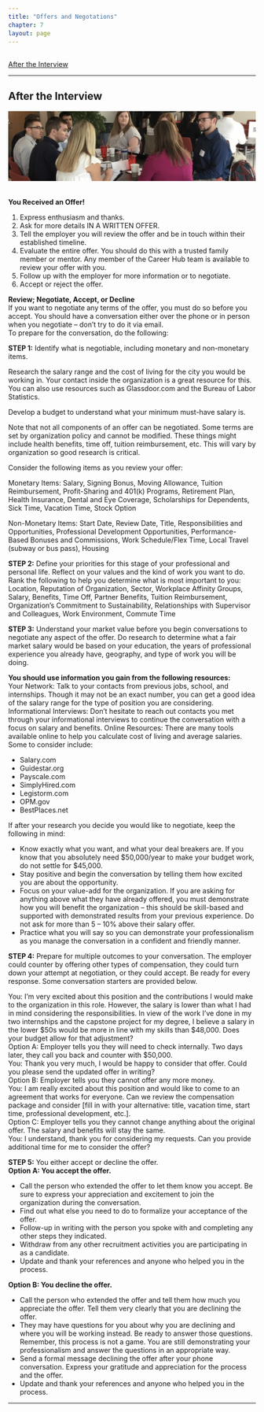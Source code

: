 ```yaml
---
title: "Offers and Negotations"
chapter: 7
layout: page
---
```

<a name="nav"></a>
---
[After the Interview](#after-the-interview) &nbsp; &nbsp;


---
## After the Interview
 <img src="images/career-7.png"/> &nbsp; &nbsp;  
 
 
__You Received an Offer!__  
1.	Express enthusiasm and thanks.  
2.	Ask for more details IN A WRITTEN OFFER.  
3.	Tell the employer you will review the offer and be in touch within their established timeline.  
4.	Evaluate the entire offer. You should do this with a trusted family member or mentor. Any member of the Career Hub team is available to review your offer with you.  
5.	Follow up with the employer for more information or to negotiate.  
6.	Accept or reject the offer.  

__Review; Negotiate, Accept, or Decline__  
If you want to negotiate any terms of the offer, you must do so before you accept. You should have a conversation either over the phone or in person when you negotiate – don’t try to do it via email.   
To prepare for the conversation, do the following:  

__STEP 1:__ Identify what is negotiable, including monetary and non-monetary items.  

Research the salary range and the cost of living for the city you would be working in. Your contact inside the organization is a great resource for this. You can also use resources such as Glassdoor.com and the Bureau of Labor Statistics.   

Develop a budget to understand what your minimum must-have salary is.  

Note that not all components of an offer can be negotiated. Some terms are set by organization policy and cannot be modified. These things might include health benefits, time off, tuition reimbursement, etc. This will vary by organization so good research is critical.  

Consider the following items as you review your offer:  

Monetary Items: Salary, Signing Bonus, Moving Allowance, Tuition Reimbursement, Profit-Sharing and 401(k) Programs, Retirement Plan, Health Insurance, Dental and Eye Coverage, Scholarships for Dependents, Sick Time, Vacation Time, Stock Option  

Non-Monetary Items: Start Date, Review Date, Title, Responsibilities and Opportunities, Professional Development Opportunities, Performance-Based Bonuses and Commissions, Work Schedule/Flex Time, Local Travel (subway or bus pass), Housing   

__STEP 2:__ Define your priorities for this stage of your professional and personal life. Reflect on your values and the kind of work you want to do. Rank the following to help you determine what is most important to you:
Location, Reputation of Organization, Sector, Workplace Affinity Groups, Salary, Benefits, Time Off, Partner Benefits, Tuition Reimbursement, Organization’s Commitment to Sustainability, Relationships with Supervisor and Colleagues, Work Environment, Commute Time    

__STEP 3:__ Understand your market value before you begin conversations to negotiate any aspect of the offer.
Do research to determine what a fair market salary would be based on your education, the years of professional experience you already have, geography, and type of work you will be doing.  

__You should use information you gain from the following resources:__  
Your Network: Talk to your contacts from previous jobs, school, and internships. Though it may not be an exact number, you can get a good idea of the salary range for the type of position you are considering.
Informational Interviews: Don’t hesitate to reach out contacts you met through your informational interviews to continue the conversation with a focus on salary and benefits.
Online Resources: There are many tools available online to help you calculate cost of living and average salaries.   
Some to consider include:    
* Salary.com   
* Guidestar.org   
* Payscale.com    
* SimplyHired.com    
* Legistorm.com    
* OPM.gov    
* BestPlaces.net    

If after your research you decide you would like to negotiate, keep the following in mind:  
* 	Know exactly what you want, and what your deal breakers are. If you know that you absolutely need $50,000/year to make your budget work, do not settle for $45,000.  
* 	Stay positive and begin the conversation by telling them how excited you are about the opportunity.  
* 	Focus on your value-add for the organization. If you are asking for anything above what they have already offered, you must demonstrate how you will benefit the organization – this should be skill-based and supported with demonstrated results from your previous experience. Do not ask for more than 5 – 10% above their salary offer.   
* 	Practice what you will say so you can demonstrate your professionalism as you manage the conversation in a confident and friendly manner.   

__STEP 4:__ Prepare for multiple outcomes to your conversation. The employer could counter by offering other types of compensation, they could turn down your attempt at negotiation, or they could accept. Be ready for every response. Some conversation starters are provided below.  

You: I’m very excited about this position and the contributions I would make to the organization in this role. However, the salary is lower than what I had in mind considering the responsibilities. In view of the work I’ve done in my two internships and the capstone project for my degree, I believe a salary in the lower $50s would be more in line with my skills than $48,000. Does your budget allow for that adjustment?   
Option A: Employer tells you they will need to check internally. Two days later, they call you back and counter with $50,000.   
You: Thank you very much, I would be happy to consider that offer. Could you please send the updated offer in writing?  
Option B: Employer tells you they cannot offer any more money.  
You: I am really excited about this position and would like to come to an agreement that works for everyone. Can we review the compensation package and consider [fill in with your alternative: title, vacation time, start time, professional development, etc.].  
Option C: Employer tells you they cannot change anything about the original offer. The salary and benefits will stay the same.  
You: I understand, thank you for considering my requests. Can you provide additional time for me to consider the offer?  

__STEP 5:__ You either accept or decline the offer.   
__Option A: You accept the offer.__  
* 	Call the person who extended the offer to let them know you accept. Be sure to express your appreciation and excitement to join the organization during the conversation.  
* 	Find out what else you need to do to formalize your acceptance of the offer.  
* 	Follow-up in writing with the person you spoke with and completing any other steps they indicated.  
* 	Withdraw from any other recruitment activities you are participating in as a candidate.  
* 	Update and thank your references and anyone who helped you in the process.  

__Option B: You decline the offer.__  
* Call the person who extended the offer and tell them how much you appreciate the offer. Tell them very clearly that you are declining the offer.  
* They may have questions for you about why you are declining and where you will be working instead. Be ready to answer those questions. Remember, this process is not a game. You are still demonstrating your professionalism and answer the questions in an appropriate way.  
* Send a formal message declining the offer after your phone conversation. Express your gratitude and appreciation for the process and the offer.  
* Update and thank your references and anyone who helped you in the process.   


---
